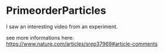 # PrimeorderParticles
I saw an interesting video from an experiment.

see more informations here:
https://www.nature.com/articles/srep37969#article-comments